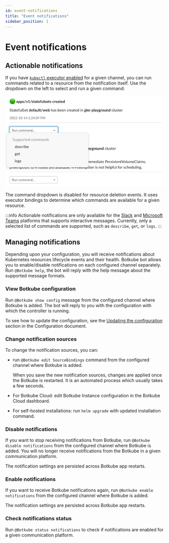 ```yaml
---
id: event-notifications
title: "Event notifications"
sidebar_position: 1
---
```


# Event notifications

## Actionable notifications

If you have [`kubectl` executor enabled](docs/configuration/executor/kubectl.md) for a given channel, you can run commands related to a resource from the notification itself. Use the dropdown on the left to select and run a given command:

![Actionable notifications](assets/actionable-notifications.png)

The command dropdown is disabled for resource deletion events. It uses executor bindings to determine which commands are available for a given resource.

:::info
Actionable notifications are only available for the [Slack](../installation/slack/index.md) and [Microsoft Teams](../installation/teams/index.md) platforms that supports interactive messages. Currently, only a selected list of commands are supported, such as `describe`, `get`, or `logs`.
:::

## Managing notifications

Depending upon your configuration, you will receive notifications about Kubernetes resources lifecycle events and their health.
Botkube bot allows you to enable/disable notifications on each configured channel separately. Run `@Botkube help`, the bot will reply with the help message about the supported message formats.

### View Botkube configuration

Run `@Botkube show config` message from the configured channel where Botkube is added. The bot will reply to you with the configuration with which the controller is running.

To see how to update the configuration, see the [Updating the configuration](../configuration/index.mdx#updating-the-configuration) section in the Configuration document.

### Change notification sources

To change the notification sources, you can:

- run `@Botkube edit SourceBindings` command from the configured channel where Botkube is added.

  When you save the new notification sources, changes are applied once the Botkube is restarted. It is an automated process which usually takes a few seconds.

- For Botkube Cloud: edit Botkube Instance configuration in the Botkube Cloud dashboard.
- For self-hosted installations: run `helm upgrade` with updated installation command.

### Disable notifications

If you want to stop receiving notifications from Botkube, run `@Botkube disable notifications` from the configured channel where Botkube is added. You will no longer receive notifications from the Botkube in a given communication platform.

The notification settings are persisted across Botkube app restarts.

### Enable notifications

If you want to receive Botkube notifications again, run `@Botkube enable notifications` from the configured channel where Botkube is added.

The notification settings are persisted across Botkube app restarts.

### Check notifications status

Run `@Botkube status notifications` to check if notifications are enabled for a given communication platform.
